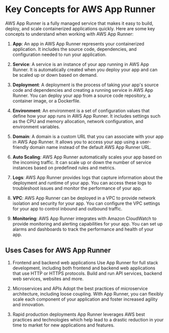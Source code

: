 # Key Concepts for AWS App Runner

AWS App Runner is a fully managed service that makes it easy to build, deploy, and scale containerized applications quickly. Here are some key concepts to understand when working with AWS App Runner:

1. **App**: An app in AWS App Runner represents your containerized application. It includes the source code, dependencies, and configuration needed to run your application.

2. **Service**: A service is an instance of your app running in AWS App Runner. It is automatically created when you deploy your app and can be scaled up or down based on demand.

3. **Deployment**: A deployment is the process of taking your app's source code and dependencies and creating a running service in AWS App Runner. You can deploy your app from a source code repository, a container image, or a Dockerfile.

4. **Environment**: An environment is a set of configuration values that define how your app runs in AWS App Runner. It includes settings such as the CPU and memory allocation, network configuration, and environment variables.

5. **Domain**: A domain is a custom URL that you can associate with your app in AWS App Runner. It allows you to access your app using a user-friendly domain name instead of the default AWS App Runner URL.

6. **Auto Scaling**: AWS App Runner automatically scales your app based on the incoming traffic. It can scale up or down the number of service instances based on predefined rules and metrics.

7. **Logs**: AWS App Runner provides logs that capture information about the deployment and runtime of your app. You can access these logs to troubleshoot issues and monitor the performance of your app.

8. **VPC**: AWS App Runner can be deployed in a VPC to provide network isolation and security for your app. You can configure the VPC settings for your app to control inbound and outbound traffic.

9. **Monitoring**: AWS App Runner integrates with Amazon CloudWatch to provide monitoring and alerting capabilities for your app. You can set up alarms and dashboards to track the performance and health of your app.

## Uses Cases for AWS App Runner

1. Frontend and backend web applications
    Use App Runner for full stack development, including both frontend and backend web applications that use HTTP or HTTPS protocols. Build and run API services, backend web services, websites and more.

2. Microservices and APIs
    Adopt the best practices of microservice architecture, including loose coupling. With App Runner, you can flexibly scale each component of your application and foster increased agility and innovation.

3. Rapid production deployments
    App Runner leverages AWS best practices and technologies which help lead to a drastic reduction in your time to market for new applications and features.